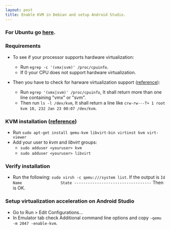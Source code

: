 ```yaml
---
layout: post
title: Enable KVM in Debian and setup Android Studio.
---
```


### For Ubuntu go [here](https://software.intel.com/en-us/blogs/2012/03/12/how-to-start-intel-hardware-assisted-virtualization-hypervisor-on-linux-to-speed-up-intel-android-x86-emulator).

### Requirements
- To see if your processor supports hardware virtualization:
    - Run `egrep -c '(vmx|svm)' /proc/cpuinfo`.
    - If 0 your CPU does not support hardware virtualization.


- Then you have to check for harware virtualization support ([reference](https://nsrc.org/workshops/2014/sanog23-virtualization/raw-attachment/wiki/Agenda/ex-debian-kvm-libvirt.htm#check-for-hardware-virtualization-support)):
    - Run `egrep '(vmx|svm)' /proc/cpuinfo`, It shall return more than one line containing "vmx" or "svm".
    - Then run `ls -l /dev/kvm`, It shall return a line like `crw-rw---T+ 1 root kvm 10, 232 Jan 23 00:07 /dev/kvm`.


### KVM installation ([reference](https://wiki.debian.org/KVM))

- Run `sudo apt-get install qemu-kvm libvirt-bin virtinst kvm virt-viewer`
- Add your user to _kvm_ and _libvirt_ groups:
    - `sudo adduser <youruser> kvm`
    - `sudo adduser <youruser> libvirt`


### Verify installation
- Run the following: `sudo virsh -c qemu:///system list`. If the output is
		```
			Id Name                 State
			----------------------------------
		```
		Then is OK.


### Setup virtualization acceleration on Android Studio
- Go to Run > Edit Configurations...
- In Emulator tab check Additional command line options and copy `-qemu -m 2047 -enable-kvm`.
